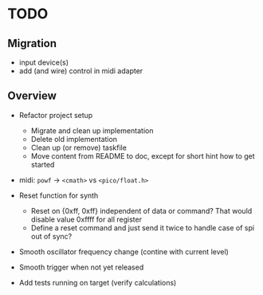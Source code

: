 # TODO

## Migration

- input device(s)
- add (and wire) control in midi adapter

## Overview

- Refactor project setup

  - Migrate and clean up implementation
  - Delete old implementation
  - Clean up (or remove) taskfile
  - Move content from README to doc, except for short hint how to get started

- midi: `powf` -> `<cmath>` vs `<pico/float.h>`

- Reset function for synth

  - Reset on {0xff, 0xff} independent of data or command? That would disable
    value 0xffff for all register
  - Define a reset command and just send it twice to handle case of spi out of
    sync?

- Smooth oscillator frequency change (contine with current level)
- Smooth trigger when not yet released

- Add tests running on target (verify calculations)
